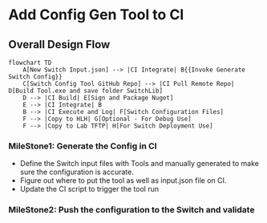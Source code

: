 # Add Config Gen Tool to CI

## Overall Design Flow

```mermaid
flowchart TD
    A[New Switch Input.json] --> |CI Integrate| B{{Invoke Generate Switch Config}}
    C[Switch Config Tool GitHub Repo] --> |CI Pull Remote Repo| D[Build Tool.exe and save folder SwitchLib]
    D --> |CI Build| E[Sign and Package Nuget]
    E --> |CI Integrate| B
    B --> |CI Execute and Log| F[Switch Configuration Files]
    F --> |Copy to HLH| G[Optional - For Debug Use]
    F --> |Copy to Lab TFTP| H[For Switch Deployment Use]
```

### MileStone1: Generate the Config in CI

- Define the Switch input files with Tools and manually generated to make sure the configuration is accurate.
- Figure out where to put the tool as well as input.json file on CI.
- Update the CI script to trigger the tool run


### MileStone2: Push the configuration to the Switch and validate



